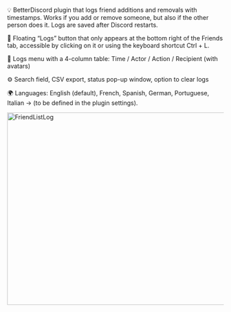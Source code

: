 💡 BetterDiscord plugin that logs friend additions and removals with timestamps. Works if you add or remove someone, but also if the other person does it. Logs are saved after Discord restarts.

🔷 Floating “Logs” button that only appears at the bottom right of the Friends tab, accessible by clicking on it or using the keyboard shortcut Ctrl + L.

📰 Logs menu with a 4-column table: Time / Actor / Action / Recipient (with avatars)

⚙ Search field, CSV export, status pop-up window, option to clear logs

🌍 Languages: English (default), French, Spanish, German, Portuguese, Italian → (to be defined in the plugin settings).

<img width="918" height="449" alt="FriendListLog" src="https://github.com/user-attachments/assets/e76d4a69-2e33-4f50-83c6-2224422b8849" />
